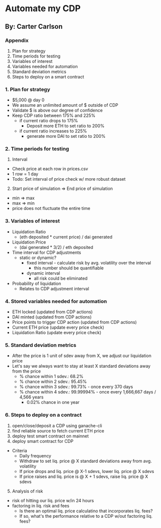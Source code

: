 # Automate my CDP
## By: Carter Carlson

### Appendix
  1. Plan for strategy
  2. Time periods for testing
  3. Variables of interest
  4. Variables needed for automation
  5. Standard deviation metrics
  6. Steps to deploy on a smart contract


### 1. Plan for strategy
- $5,000 @ day 0
- We assume an unlimited amount of $ outside of CDP
- Validate $ is above our degree of confidence
- Keep CDP ratio between 175% and 225%
  - if current ratio drops to 175%
    - Deposit more ETH to set ratio to 200%
  - if current ratio increases to 225%
    - generate more DAI to set ratio to 200%


### 2. Time periods for testing
1. Interval
  - Check price at each row in prices.csv
  - 1 row = 1 day
  - Todo: Set interval of price check w/ more robust dataset
2. Start price of simulation => End price of simulation
  - min => max
  - max => min
  - price does not fluctuate the entire time


### 3. Variables of interest
- Liquidation Ratio
  - (eth deposited * current price) / dai generated
- Liquidation Price
  - (dai generated * 3/2) / eth deposited
- Time interval for CDP adjustments
  - static or dynamic?
    - fixed interval
          - calculate risk by avg. volatility over the interval
      - this number should be quantifiable
    - dynamic interval
      - all risk could be eliminated
- Probability of liquidation
  - Relates to CDP adjustment interval


### 4. Stored variables needed for automation
- ETH locked (updated from CDP actions)
- DAI minted (updated from CDP actions)
- Price points to trigger CDP action (updated from CDP actions)
- Current ETH price (update every price check)
- Liquidation Ratio (update every price check)


### 5. Standard deviation metrics
- After the price is 1 unit of sdev away from X, we adjust our liquidation price
- Let's say we always want to stay at least X standard deviations away from the price
  - % chance within 1 sdev.:    68.2%
  - % chance within 2 sdev.:    95.45%
  - % chance within 3 sdev.:    99.73%      - once every 370 days
  - % chance within 4 sdev.:    99.99994%   - once every 1,666,667 days / 4,566 years
    - 0.02% chance in one year



### 6. Steps to deploy on a contract
1. open/close/deposit a CDP using ganache-cli
2. find reliable source to fetch current ETH price
3. deploy test smart contract on mainnet
4. deploy smart contract for CDP
  - Criteria
    - Daily frequency
    - Withdraw to set liq. price @ X standard deviations away from avg. volatility
    - If price drops and liq. price @ X-1 sdevs, lower liq. price @ X sdevs
    - If price raises and liq. price is @ X + 1 sdevs, raise liq. price @ X sdevs
5. Analysis of risk
  - risk of hitting our liq. price w/in 24 hours
  - factoring in liq. risk and fees
    - Is there an optimal liq. price calculatino that incorporates liq. fees?
    - If so, what's the performance relative to a CDP w/out factoring liq. fees?
